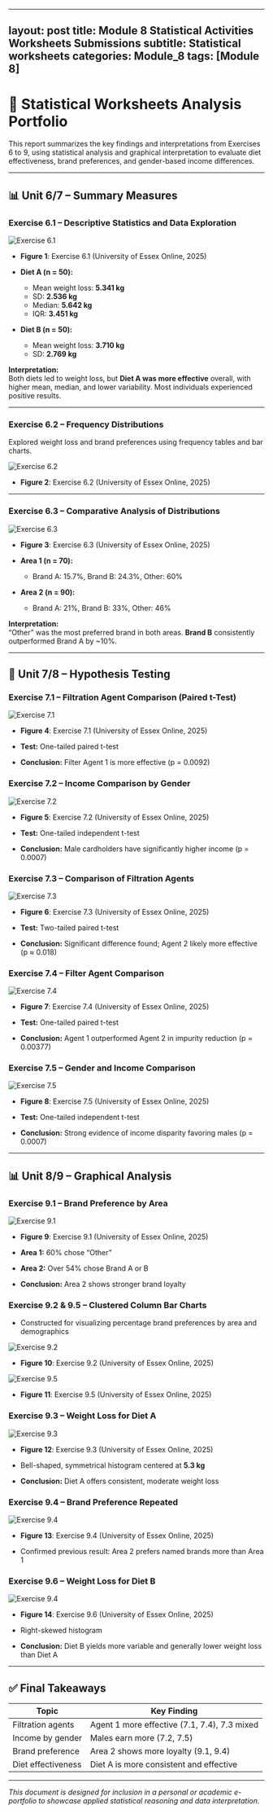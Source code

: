 
---
layout: post
title: Module 8 Statistical Activities Worksheets Submissions
subtitle: Statistical worksheets 
categories: Module_8
tags: [Module 8]
---

# 📘 Statistical Worksheets Analysis Portfolio

This report summarizes the key findings and interpretations from Exercises 6 to 9, using statistical analysis and graphical interpretation to evaluate diet effectiveness, brand preferences, and gender-based income differences.

---

## 📊 Unit 6/7 – Summary Measures

### **Exercise 6.1 – Descriptive Statistics and Data Exploration**

![Exercise 6.1](/Modules/8/img/19.png)

- **Figure 1**: Exercise 6.1 (University of Essex Online, 2025)

- **Diet A (n = 50):**
  - Mean weight loss: **5.341 kg**
  - SD: **2.536 kg**
  - Median: **5.642 kg**
  - IQR: **3.451 kg**
- **Diet B (n = 50):**
  - Mean weight loss: **3.710 kg**
  - SD: **2.769 kg**

**Interpretation:**  
Both diets led to weight loss, but **Diet A was more effective** overall, with higher mean, median, and lower variability. Most individuals experienced positive results.

---

### **Exercise 6.2 – Frequency Distributions**
Explored weight loss and brand preferences using frequency tables and bar charts.

![Exercise 6.2](/Modules/8/img/20.png)

- **Figure 2**: Exercise 6.2 (University of Essex Online, 2025)

---

### **Exercise 6.3 – Comparative Analysis of Distributions**

![Exercise 6.3](/Modules/8/img/21.png)

- **Figure 3**: Exercise 6.3 (University of Essex Online, 2025)

- **Area 1 (n = 70):**
  - Brand A: 15.7%, Brand B: 24.3%, Other: 60%
- **Area 2 (n = 90):**
  - Brand A: 21%, Brand B: 33%, Other: 46%

**Interpretation:**  
“Other” was the most preferred brand in both areas. **Brand B** consistently outperformed Brand A by ~10%.

---

## 🧪 Unit 7/8 – Hypothesis Testing

### **Exercise 7.1 – Filtration Agent Comparison (Paired t-Test)**

![Exercise 7.1](/Modules/8/img/22.png)

- **Figure 4**: Exercise 7.1 (University of Essex Online, 2025)

- **Test:** One-tailed paired t-test
- **Conclusion:** Filter Agent 1 is more effective (p = 0.0092)

### **Exercise 7.2 – Income Comparison by Gender**

![Exercise 7.2](/Modules/8/img/23.png)

- **Figure 5**: Exercise 7.2 (University of Essex Online, 2025)


- **Test:** One-tailed independent t-test
- **Conclusion:** Male cardholders have significantly higher income (p = 0.0007)

### **Exercise 7.3 – Comparison of Filtration Agents**

![Exercise 7.3](/Modules/8/img/24.png)

- **Figure 6**: Exercise 7.3 (University of Essex Online, 2025)

- **Test:** Two-tailed paired t-test
- **Conclusion:** Significant difference found; Agent 2 likely more effective (p ≈ 0.018)

### **Exercise 7.4 – Filter Agent Comparison**

![Exercise 7.4](/Modules/8/img/25.png)

- **Figure 7**: Exercise 7.4 (University of Essex Online, 2025)

- **Test:** One-tailed paired t-test
- **Conclusion:** Agent 1 outperformed Agent 2 in impurity reduction (p = 0.00377)

### **Exercise 7.5 – Gender and Income Comparison**

![Exercise 7.5](/Modules/8/img/26.png)

- **Figure 8**: Exercise 7.5 (University of Essex Online, 2025)

- **Test:** One-tailed independent t-test
- **Conclusion:** Strong evidence of income disparity favoring males (p = 0.0007)

---

## 📊 Unit 8/9 – Graphical Analysis

### **Exercise 9.1 – Brand Preference by Area**

![Exercise 9.1](/Modules/8/img/27.png)

- **Figure 9**: Exercise 9.1 (University of Essex Online, 2025)

- **Area 1:** 60% chose “Other”
- **Area 2:** Over 54% chose Brand A or B
- **Conclusion:** Area 2 shows stronger brand loyalty

### **Exercise 9.2 & 9.5 – Clustered Column Bar Charts**
- Constructed for visualizing percentage brand preferences by area and demographics

![Exercise 9.2](/Modules/8/img/28.png)

- **Figure 10**: Exercise 9.2 (University of Essex Online, 2025)


![Exercise 9.5](/Modules/8/img/31.png)

- **Figure 11**: Exercise 9.5 (University of Essex Online, 2025)


### **Exercise 9.3 – Weight Loss for Diet A**

![Exercise 9.3](/Modules/8/img/29.png)

- **Figure 12**: Exercise 9.3 (University of Essex Online, 2025)

- Bell-shaped, symmetrical histogram centered at **5.3 kg**
- **Conclusion:** Diet A offers consistent, moderate weight loss

### **Exercise 9.4 – Brand Preference Repeated**

![Exercise 9.4](/Modules/8/img/30.png)

- **Figure 13**: Exercise 9.4 (University of Essex Online, 2025)

- Confirmed previous result: Area 2 prefers named brands more than Area 1

### **Exercise 9.6 – Weight Loss for Diet B**

![Exercise 9.4](/Modules/8/img/32.png)

- **Figure 14**: Exercise 9.6 (University of Essex Online, 2025)

- Right-skewed histogram
- **Conclusion:** Diet B yields more variable and generally lower weight loss than Diet A

---

## ✅ Final Takeaways

| Topic                    | Key Finding                                 |
|--------------------------|---------------------------------------------|
| Filtration agents        | Agent 1 more effective (7.1, 7.4), 7.3 mixed |
| Income by gender         | Males earn more (7.2, 7.5)                   |
| Brand preference         | Area 2 shows more loyalty (9.1, 9.4)         |
| Diet effectiveness       | Diet A is more consistent and effective      |

---

*This document is designed for inclusion in a personal or academic e-portfolio to showcase applied statistical reasoning and data interpretation.*
